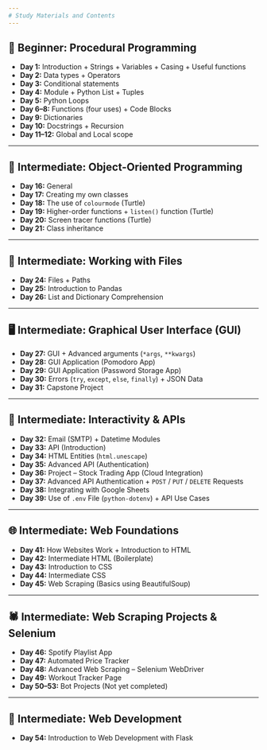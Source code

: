 ```yaml
---
# Study Materials and Contents 
---
```

## 🧠 Beginner: Procedural Programming

- **Day 1:** Introduction + Strings + Variables + Casing + Useful functions  
- **Day 2:** Data types + Operators  
- **Day 3:** Conditional statements  
- **Day 4:** Module + Python List + Tuples  
- **Day 5:** Python Loops  
- **Day 6–8:** Functions (four uses) + Code Blocks  
- **Day 9:** Dictionaries  
- **Day 10:** Docstrings + Recursion  
- **Day 11–12:** Global and Local scope  

---

## 🧱 Intermediate: Object-Oriented Programming

- **Day 16:** General  
- **Day 17:** Creating my own classes  
- **Day 18:** The use of `colourmode` (Turtle)  
- **Day 19:** Higher-order functions + `listen()` function (Turtle)  
- **Day 20:** Screen tracer functions (Turtle)  
- **Day 21:** Class inheritance  

---

## 📁 Intermediate: Working with Files

- **Day 24:** Files + Paths  
- **Day 25:** Introduction to Pandas  
- **Day 26:** List and Dictionary Comprehension  

---

## 🖥️ Intermediate: Graphical User Interface (GUI)

- **Day 27:** GUI + Advanced arguments (`*args`, `**kwargs`)  
- **Day 28:** GUI Application (Pomodoro App)  
- **Day 29:** GUI Application (Password Storage App)  
- **Day 30:** Errors (`try`, `except`, `else`, `finally`) + JSON Data  
- **Day 31:** Capstone Project  

---

## 🔄 Intermediate: Interactivity & APIs

- **Day 32:** Email (SMTP) + Datetime Modules  
- **Day 33:** API (Introduction)  
- **Day 34:** HTML Entities (`html.unescape`)  
- **Day 35:** Advanced API (Authentication)  
- **Day 36:** Project – Stock Trading App (Cloud Integration)  
- **Day 37:** Advanced API Authentication + `POST` / `PUT` / `DELETE` Requests  
- **Day 38:** Integrating with Google Sheets  
- **Day 39:** Use of `.env` File (`python-dotenv`) + API Use Cases  

---

## 🌐 Intermediate: Web Foundations

- **Day 41:** How Websites Work + Introduction to HTML  
- **Day 42:** Intermediate HTML (Boilerplate)  
- **Day 43:** Introduction to CSS  
- **Day 44:** Intermediate CSS  
- **Day 45:** Web Scraping (Basics using BeautifulSoup)  

---

## 🕷️ Intermediate: Web Scraping Projects & Selenium

- **Day 46:** Spotify Playlist App  
- **Day 47:** Automated Price Tracker  
- **Day 48:** Advanced Web Scraping – Selenium WebDriver  
- **Day 49:** Workout Tracker Page  
- **Day 50–53:** Bot Projects (Not yet completed)  

---

## 🧪 Intermediate: Web Development

- **Day 54:** Introduction to Web Development with Flask  
